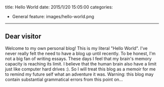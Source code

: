 title: Hello World
date: 2015/1/20 15:05:00
categories:
- General
feature: images/hello-world.png
---

## Dear visitor
Welcome to my own personal blog! This is my literal "Hello World". I've never really felt the need to have a blog up until recently. To be honest, I'm not a big fan of writing essays. These days I feel that my brain's memory capacity is reaching its limit. I believe that the human brain also have a limit just like computer hard drives :). So I will treat this blog as a memoir for me to remind my future self what an adventure it was. Warning: this blog may contain substantial grammatical errors from this point on...
